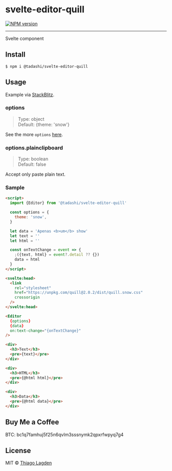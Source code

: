 # svelte-editor-quill

[![NPM version][npm-img]][npm]

<!-- [![Build Status][ci-img]][ci] -->

[npm-img]: https://img.shields.io/npm/v/@tadashi/svelte-editor-quill.svg
[npm]: https://www.npmjs.com/package/@tadashi/svelte-editor-quill

<!-- [ci-img]: https://github.com/lagden/svelte-editor-quill/workflows/Node.js%20CI/badge.svg -->
<!-- [ci]:     https://github.com/lagden/svelte-editor-quill/actions?query=workflow%3A%22Node.js+CI%22 -->

---

Svelte component

## Install

```
$ npm i @tadashi/svelte-editor-quill
```

## Usage

Example via [StackBlitz](https://stackblitz.com/edit/vitejs-vite-ncteky?file=src%2FApp.svelte).

### options

> Type: object  
> Default: {theme: 'snow'}

See the more `options` [here](https://quilljs.com/docs/configuration/#options).

### options.plainclipboard

> Type: boolean  
> Default: false

Accept only paste plain text.

### Sample

```html
<script>
  import {Editor} from '@tadashi/svelte-editor-quill'

  const options = {
    theme: 'snow',
  }

  let data = 'Apenas <b>um</b> show'
  let text = ''
  let html = ''

  const onTextChange = event => {
    ;({text, html} = event?.detail ?? {})
    data = html
  }
</script>

<svelte:head>
  <link
    rel="stylesheet"
    href="https://unpkg.com/quill@2.0.2/dist/quill.snow.css"
    crossorigin
  />
</svelte:head>

<Editor
  {options}
  {data}
  on:text-change="{onTextChange}"
/>

<div>
  <h3>Text</h3>
  <pre>{text}</pre>
</div>

<div>
  <h3>HTML</h3>
  <pre>{@html html}</pre>
</div>

<div>
  <h3>Data</h3>
  <pre>{@html data}</pre>
</div>
```

## Buy Me a Coffee

BTC: bc1q7famhuj5f25n6qvlm3sssnymk2qpxrfwpyq7g4

## License

MIT © [Thiago Lagden](https://github.com/lagden)
